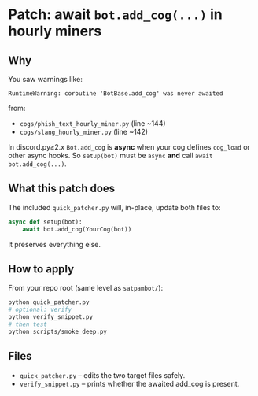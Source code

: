 # Patch: await `bot.add_cog(...)` in hourly miners

## Why
You saw warnings like:
```
RuntimeWarning: coroutine 'BotBase.add_cog' was never awaited
```
from:
- `cogs/phish_text_hourly_miner.py` (line ~144)
- `cogs/slang_hourly_miner.py` (line ~142)

In discord.py≥2.x `Bot.add_cog` is **async** when your cog defines `cog_load` or other async hooks. So `setup(bot)` must be `async` **and** call `await bot.add_cog(...)`.

## What this patch does
The included `quick_patcher.py` will, in-place, update both files to:
```py
async def setup(bot):
    await bot.add_cog(YourCog(bot))
```
It preserves everything else.

## How to apply
From your repo root (same level as `satpambot/`):

```bash
python quick_patcher.py
# optional: verify
python verify_snippet.py
# then test
python scripts/smoke_deep.py
```

## Files
- `quick_patcher.py` – edits the two target files safely.
- `verify_snippet.py` – prints whether the awaited add_cog is present.
